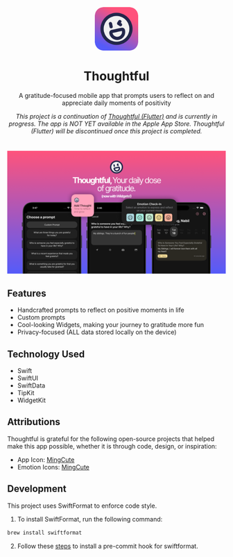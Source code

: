 <div align="center" style="margin: 20px 0;">
<img src="./docs/app-icon-rounded.png" width="100" style="border-radius: 20px;margin-top:20px;" alt="Thoughtful Logo">
<h1>Thoughtful</h1>

<p>
A gratitude-focused mobile app that prompts users to reflect on and appreciate daily moments of positivity
</p>


<i>
This project is a continuation of <a href="https://github.com/nabilridhwan/Thoughtful">Thoughtful (Flutter)</a> and is currently in progress. The app
is NOT YET available in the Apple App Store. Thoughtful (Flutter) will be discontinued once this project is completed.
</i>

</div>

<br />

<img src="./docs/promo-ios-widget.png" style="" alt="Thoughtful Logo">

## Features

- Handcrafted prompts to reflect on positive moments in life
- Custom prompts
- Cool-looking Widgets, making your journey to gratitude more fun
- Privacy-focused (ALL data stored locally on the device)

## Technology Used

- Swift
- SwiftUI
- SwiftData
- TipKit
- WidgetKit

## Attributions

Thoughtful is grateful for the following open-source projects that helped make this app possible, whether it is through
code, design, or inspiration:

- App Icon: [MingCute](https://github.com/Richard9394/MingCute)
- Emotion Icons: [MingCute](https://github.com/Richard9394/MingCute)

## Development

This project uses SwiftFormat to enforce code style.

1. To install SwiftFormat, run the following command:

```bash
brew install swiftformat
```

2. Follow these [steps](https://github.com/nicklockwood/SwiftFormat?tab=readme-ov-file#git-pre-commit-hook) to install a
   pre-commit hook for swiftformat.
